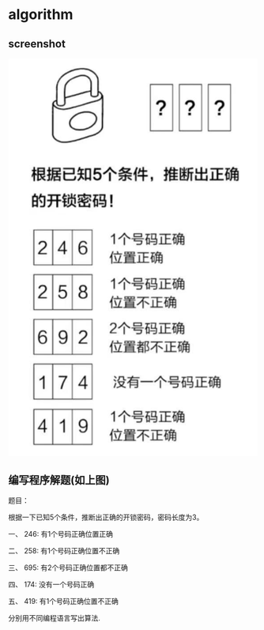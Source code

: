 # algorithm

## screenshot
![avatar](https://github.com/zhangyiren/algorithm/blob/master/guessPassword/screenshot/pwd.jpg)

## 编写程序解题(如上图)

题目：

根据一下已知5个条件，推断出正确的开锁密码，密码长度为3。

一、 246: 有1个号码正确位置正确

二、 258: 有1个号码正确位置不正确

三、 695: 有2个号码正确位置都不正确

四、 174: 没有一个号码正确

五、 419: 有1个号码正确位置不正确

分别用不同编程语言写出算法.












